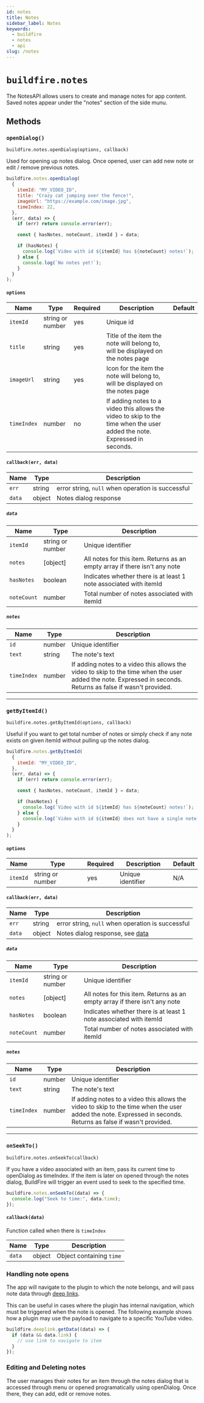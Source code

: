 ```yaml
---
id: notes
title: Notes
sidebar_label: Notes
keywords:
  - buildfire
  - notes
  - api
slug: /notes
---
```


# `buildfire.notes`

The NotesAPI allows users to create and manage notes for app content. Saved notes appear under the "notes" section of the side munu.

## Methods

### `openDialog()` <div class="label widget"></div>

`buildfire.notes.openDialog(options, callback)`

Used for opening up notes dialog. Once opened, user can add new note or edit / remove previous notes.

```javascript
buildfire.notes.openDialog(
  {
    itemId: "MY_VIDEO_ID",
    title: "Crazy cat jumping over the fence!",
    imageUrl: "https://example.com/image.jpg",
    timeIndex: 22,
  },
  (err, data) => {
    if (err) return console.error(err);

    const { hasNotes, noteCount, itemId } = data;

    if (hasNotes) {
      console.log(`Video with id ${itemId} has ${noteCount} notes!`);
    } else {
      console.log(`No notes yet!`);
    }
  }
);
```

#### `options`

| Name        | Type             | Required | Description                                                                                                              | Default |
| ----------- | ---------------- | -------- | ------------------------------------------------------------------------------------------------------------------------ | ------- |
| `itemId`    | string or number | yes      | Unique id                                                                                                                |         |
| `title`     | string           | yes      | Title of the item the note will belong to, will be displayed on the notes page                                           |         |
| `imageUrl`  | string           | yes      | Icon for the item the note will belong to, will be displayed on the notes page                                           |         |
| `timeIndex` | number           | no       | If adding notes to a video this allows the video to skip to the time when the user added the note. Expressed in seconds. |         |

#### `callback(err, data)`

| Name   | Type   | Description                                       |
| ------ | ------ | ------------------------------------------------- |
| `err`  | string | error string, `null` when operation is successful |
| `data` | object | Notes dialog response                             |

##### `data`

| Name        | Type             | Description                                                                |
| ----------- | ---------------- | -------------------------------------------------------------------------- |
| `itemId`    | string or number | Unique identifier                                                          |
| `notes`     | [object]         | All notes for this item. Returns as an empty array if there isn't any note |
| `hasNotes`  | boolean          | Indicates whether there is at least 1 note associated with itemId          |
| `noteCount` | number           | Total number of notes associated with itemId                               |

##### `notes`

| Name        | Type   | Description                                                                                                                                                   |
| ----------- | ------ | ------------------------------------------------------------------------------------------------------------------------------------------------------------- |
| `id`        | number | Unique identifier                                                                                                                                             |
| `text`      | string | The note's text                                                                                                                                               |
| `timeIndex` | number | If adding notes to a video this allows the video to skip to the time when the user added the note. Expressed in seconds. Returns as false if wasn't provided. |

---

### `getByItemId()` <div class="label widget"></div>

`buildfire.notes.getByItemId(options, callback)`

Useful if you want to get total number of notes or simply check if any note exists on given itemId without pulling up the notes dialog.

```javascript
buildfire.notes.getByItemId(
  {
    itemId: "MY_VIDEO_ID",
  },
  (err, data) => {
    if (err) return console.error(err);

    const { hasNotes, noteCount, itemId } = data;

    if (hasNotes) {
      console.log(`Video with id ${itemId} has ${noteCount} notes!`);
    } else {
      console.log(`Video with id ${itemId} does not have a single note yet!`);
    }
  }
);
```

#### `options`

| Name     | Type             | Required | Description       | Default |
| -------- | ---------------- | -------- | ----------------- | ------- |
| `itemId` | string or number | yes      | Unique identifier | N/A     |

#### `callback(err, data)`

| Name   | Type   | Description                                         |
| ------ | ------ | --------------------------------------------------- |
| `err`  | string | error string, `null` when operation is successful   |
| `data` | object | Notes dialog response, see [data](/docs/notes#data) |

##### `data`

| Name        | Type             | Description                                                                |
| ----------- | ---------------- | -------------------------------------------------------------------------- |
| `itemId`    | string or number | Unique identifier                                                          |
| `notes`     | [object]         | All notes for this item. Returns as an empty array if there isn't any note |
| `hasNotes`  | boolean          | Indicates whether there is at least 1 note associated with itemId          |
| `noteCount` | number           | Total number of notes associated with itemId                               |

##### `notes`

| Name        | Type   | Description                                                                                                                                                   |
| ----------- | ------ | ------------------------------------------------------------------------------------------------------------------------------------------------------------- |
| `id`        | number | Unique identifier                                                                                                                                             |
| `text`      | string | The note's text                                                                                                                                               |
| `timeIndex` | number | If adding notes to a video this allows the video to skip to the time when the user added the note. Expressed in seconds. Returns as false if wasn't provided. |

---

### `onSeekTo()` <div class="label widget"></div>

`buildfire.notes.onSeekTo(callback)`

If you have a video associated with an item, pass its current time to openDialog as timeIndex. If the item is later on opened through the notes dialog, BuildFire will trigger an event used to seek to the specified time.

```javascript
buildfire.notes.onSeekTo((data) => {
  console.log("Seek to time:", data.time);
});
```

#### `callback(data)`

Function called when there is `timeIndex`

| Name   | Type   | Description              |
| ------ | ------ | ------------------------ |
| `data` | object | Object containing `time` |

### Handling note opens

The app will navigate to the plugin to which the note belongs, and will pass note data through [deep links](/docs/deep-links).

This can be useful in cases where the plugin has internal navigation, which must be triggered when the note is opened. The following example shows how a plugin may use the payload to navigate to a specific YouTube video.

```javascript
buildfire.deeplink.getData((data) => {
  if (data && data.link) {
    // use link to navigate to item
  }
});
```

### Editing and Deleting notes

The user manages their notes for an item through the notes dialog that is accessed through menu or opened programatically using openDialog. Once there, they can add, edit or remove notes.
